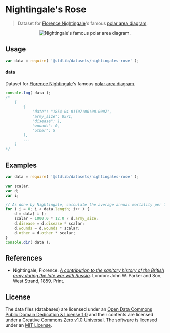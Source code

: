 Nightingale's Rose
===

> Dataset for [Florence Nightingale][nightingale]'s famous [polar area diagram][polar-area-diagram].


<!-- <intro> -->

<div class="image" align="center">
    <img src="https://cdn.rawgit.com/stdlib-js/stdlib/aeef456ddeeb9af2a4d17f11cb0e002fa5e535d6/lib/node_modules/@stdlib/datasets/nightingales-rose/docs/img/charts.png" alt="Nightingale's famous polar area diagram.">
    <br>
</div>

<!-- </intro> -->


<!-- <usage> -->

## Usage

``` javascript
var data = require( '@stdlib/datasets/nightingales-rose' );
```

#### data

Dataset for [Florence Nightingale][nightingale]'s famous [polar area diagram][polar-area-diagram].

``` javascript
console.log( data );
/*
    [
        {
            "date": "1854-04-01T07:00:00.000Z",
            "army_size": 8571,
            "disease": 1,
            "wounds": 0,
            "other": 5
        },
        ...
    ]
*/
```

<!-- </usage> -->


<!-- <examples> -->

## Examples

``` javascript
var data = require( '@stdlib/datasets/nightingales-rose' );

var scalar;
var d;
var i;

// As done by Nightingale, calculate the average annual mortality per 1000 for each cause. See http://understandinguncertainty.org/node/214.
for ( i = 0; i < data.length; i++ ) {
    d = data[ i ];
    scalar = 1000.0 * 12.0 / d.army_size;
    d.disease = d.disease * scalar;
    d.wounds = d.wounds * scalar;
    d.other = d.other * scalar;
}
console.dir( data );
```

<!-- </examples> -->


<!-- <references> -->

## References

* Nightingale, Florence. [*A contribution to the sanitary history of the British army during the late war with Russia*][source-publication]. London: John W. Parker and Son, West Strand, 1859. Print. 

<!-- </references> -->


<!-- <license> -->

## License

The data files (databases) are licensed under an [Open Data Commons Public Domain Dedication & License 1.0][pddl-1.0] and their contents are licensed under a [Creative Commons Zero v1.0 Universal][cc0]. The software is licensed under an [MIT License][mit-license].

<!-- </license> -->


<!-- <links> -->

[nightingale]: https://en.wikipedia.org/wiki/Florence_Nightingale
[polar-area-diagram]: https://en.wikipedia.org/wiki/Polar_area_diagram
[source-publication]: http://ocp.hul.harvard.edu/dl/contagion/010164675

[pddl-1.0]: http://opendatacommons.org/licenses/pddl/1.0/
[cc0]: https://creativecommons.org/publicdomain/zero/1.0
[mit-license]: http://opensource.org/licenses/MIT

<!-- </links> -->
